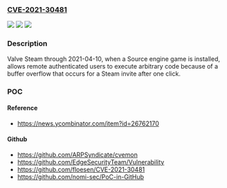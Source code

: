 ### [CVE-2021-30481](https://cve.mitre.org/cgi-bin/cvename.cgi?name=CVE-2021-30481)
![](https://img.shields.io/static/v1?label=Product&message=n%2Fa&color=blue)
![](https://img.shields.io/static/v1?label=Version&message=n%2Fa&color=blue)
![](https://img.shields.io/static/v1?label=Vulnerability&message=n%2Fa&color=brighgreen)

### Description

Valve Steam through 2021-04-10, when a Source engine game is installed, allows remote authenticated users to execute arbitrary code because of a buffer overflow that occurs for a Steam invite after one click.

### POC

#### Reference
- https://news.ycombinator.com/item?id=26762170

#### Github
- https://github.com/ARPSyndicate/cvemon
- https://github.com/EdgeSecurityTeam/Vulnerability
- https://github.com/floesen/CVE-2021-30481
- https://github.com/nomi-sec/PoC-in-GitHub

